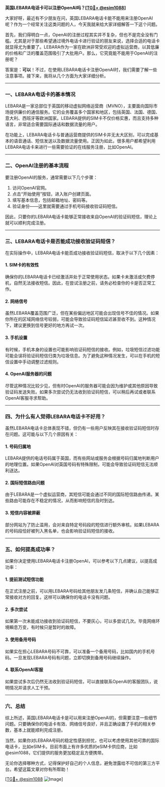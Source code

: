 **英国LEBARA电话卡可以注册OpenAI吗？[[TG💪+ @esim1088](https://t.me/s/esim1088)]**

大家好呀，最近有不少朋友在问，英国LEBARA电话卡能不能用来注册OpenAI呢？作为一个经常关注这类问题的人，今天我就来给大家详细解答一下这个问题。

首先，我们得明白一点，OpenAI的注册过程其实并不复杂，但也不是完全没有门槛。尤其是对于那些希望通过境外电话卡进行验证的朋友来说，选择合适的电话卡就显得尤为重要了。LEBARA作为一家在欧洲非常受欢迎的虚拟运营商，以其低廉的价格和广泛的覆盖范围吸引了大批用户。那么，它究竟能不能用于OpenAI的注册呢？

答案是：**可以**！不过，在使用LEBARA电话卡注册OpenAI时，我们需要了解一些注意事项。接下来，我将从几个方面为大家详细分析。

---

### **一、LEBARA电话卡的基本情况**
LEBARA是一家总部位于英国的移动虚拟网络运营商（MVNO），主要面向国际市场提供廉价的通信服务。它的业务覆盖多个国家和地区，包括英国、法国、德国、意大利、西班牙等欧洲国家。LEBARA提供的SIM卡不仅价格实惠，而且支持多种语言，非常适合需要国际通话和数据流量的用户。

在功能上，LEBARA电话卡与普通运营商提供的SIM卡并无太大区别，可以完成基本的语音通话、短信发送以及数据流量使用。正因为如此，很多用户都希望利用LEBARA电话卡来进行一些需要验证的在线服务注册，比如OpenAI。

---

### **二、OpenAI注册的基本流程**
要注册OpenAI的服务，通常需要以下几个步骤：
1. 访问OpenAI官网。
2. 点击“开始使用”按钮，进入账户创建页面。
3. 填写基本信息，包括邮箱地址、密码等。
4. 验证身份——这里就需要通过手机号码接收验证码短信。

因此，只要你的LEBARA电话卡能够正常接收来自OpenAI的验证码短信，理论上就可以顺利完成注册。

---

### **三、LEBARA电话卡是否能成功接收验证码短信？**
在实际操作中，LEBARA电话卡能否成功接收验证码短信，取决于以下几个因素：

#### **1. SIM卡的有效性**
确保你的LEBARA电话卡已经激活并处于正常使用状态。如果卡未激活或欠费停机，自然无法接收短信。因此，在尝试注册之前，请务必检查你的卡是否正常工作。

#### **2. 网络信号**
虽然LEBARA覆盖范围广泛，但在某些偏远地区可能会出现信号不佳的情况。如果你所在的区域网络信号较弱，可能会导致验证码短信延迟甚至收不到。这种情况下，建议更换到信号更好的地方再试一次。

#### **3. 手机设置**
有时候，手机本身的设置也可能影响验证码短信的接收。例如，垃圾短信过滤功能可能会误将验证码短信归类为垃圾信息。为了避免这种情况发生，可以在手机的短信设置中手动调整过滤规则。

#### **4. OpenAI服务器的问题**
尽管这种情况比较少见，但有时OpenAI的服务器可能会因为维护或其他原因导致验证码发送失败。如果多次尝试仍无法收到验证码短信，可以稍后再试或者联系OpenAI客服寻求帮助。

---

### **四、为什么有人觉得LEBARA电话卡不好用？**
虽然LEBARA电话卡总体表现不错，但仍有一些用户反映其在接收验证码短信时存在问题。这可能与以下几个原因有关：

#### **1. 号码归属地**
LEBARA提供的电话号码属于英国，而有些网站或服务会根据号码归属地判断用户的地理位置。如果OpenAI对英国号码有特殊限制，可能会导致验证码短信无法顺利送达。

#### **2. 国际短信路由问题**
由于LEBARA是一个虚拟运营商，其短信可能会通过不同的国际短信路由传递。某些路由可能存在不稳定的情况，从而影响短信的及时到达。

#### **3. 短信内容被屏蔽**
部分网站为了防止滥用，会对来自特定号码段的短信进行额外审核。如果LEBARA的号码段恰好被列入黑名单，也会影响验证码短信的接收。

---

### **五、如何提高成功率？**
如果你决定使用LEBARA电话卡注册OpenAI，可以参考以下几点建议，以提高成功率：

#### **1. 提前测试短信功能**
在正式注册之前，可以用LEBARA号码给其他朋友发几条短信，并确认自己能够正常接收对方的回复。这样可以确保你的电话卡没有问题。

#### **2. 多次尝试**
如果第一次未能成功接收到验证码短信，不要灰心，可以多尝试几次。毕竟网络环境瞬息万变，有时候只是暂时的故障。

#### **3. 使用备用号码**
如果实在担心LEBARA号码不可靠，可以准备一个备用号码，比如国内的手机号码。一旦发现LEBARA号码有问题，立即切换到备用号码继续操作。

#### **4. 联系OpenAI客服**
如果尝试多次后仍然无法收到验证码短信，可以直接联系OpenAI的客服团队，说明情况并请求人工干预。

---

### **六、总结**
综上所述，英国LEBARA电话卡是可以用来注册OpenAI的，但需要注意一些细节问题。只要确保你的电话卡有效、网络信号良好，并且正确设置了手机的相关参数，基本上就能顺利完成注册。

当然，如果你对LEBARA号码的稳定性感到担忧，也可以考虑使用其他可靠的国际电话卡，比如eSIM卡。目前市面上有许多优质的eSIM卡供应商，比如@esim1088，它们提供的服务更加稳定且方便携带。

无论你选择哪种方式，记得保护好自己的个人信息，避免泄露给不可信的第三方平台。希望这篇文章对你有所帮助！

[[TG💪+ @esim1088](https://t.me/s/esim1088) ![Image](https://i.postimg.cc/4NQfJmqS/Snipaste-2025-05-13-00-14-12.png)]
